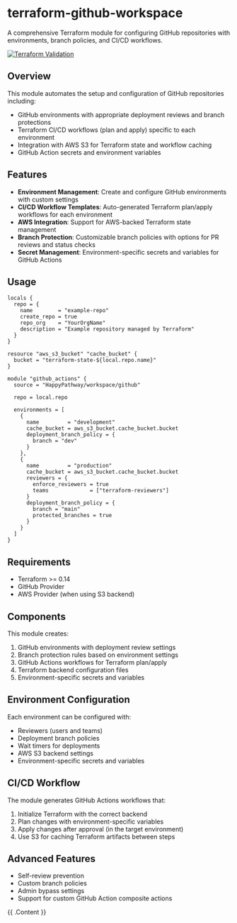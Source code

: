 # terraform-github-workspace

A comprehensive Terraform module for configuring GitHub repositories with environments, branch policies, and CI/CD workflows.

[![Terraform Validation](https://github.com/HappyPathway/terraform-github-workspace/actions/workflows/terraform.yaml/badge.svg)](https://github.com/HappyPathway/terraform-github-workspace/actions/workflows/terraform.yaml)

## Overview

This module automates the setup and configuration of GitHub repositories including:

- GitHub environments with appropriate deployment reviews and branch protections
- Terraform CI/CD workflows (plan and apply) specific to each environment
- Integration with AWS S3 for Terraform state and workflow caching
- GitHub Action secrets and environment variables

## Features

- **Environment Management**: Create and configure GitHub environments with custom settings
- **CI/CD Workflow Templates**: Auto-generated Terraform plan/apply workflows for each environment
- **AWS Integration**: Support for AWS-backed Terraform state management
- **Branch Protection**: Customizable branch policies with options for PR reviews and status checks
- **Secret Management**: Environment-specific secrets and variables for GitHub Actions

## Usage

```hcl
locals {
  repo = {
    name        = "example-repo"
    create_repo = true
    repo_org    = "YourOrgName"
    description = "Example repository managed by Terraform"
  }
}

resource "aws_s3_bucket" "cache_bucket" {
  bucket = "terraform-state-${local.repo.name}"
}

module "github_actions" {
  source = "HappyPathway/workspace/github"
  
  repo = local.repo
  
  environments = [
    {
      name         = "development"
      cache_bucket = aws_s3_bucket.cache_bucket.bucket
      deployment_branch_policy = {
        branch = "dev"
      }
    },
    {
      name         = "production"
      cache_bucket = aws_s3_bucket.cache_bucket.bucket
      reviewers = {
        enforce_reviewers = true
        teams             = ["terraform-reviewers"]
      }
      deployment_branch_policy = {
        branch = "main"
        protected_branches = true
      }
    }
  ]
}
```

## Requirements

- Terraform >= 0.14
- GitHub Provider
- AWS Provider (when using S3 backend)

## Components

This module creates:

1. GitHub environments with deployment review settings
2. Branch protection rules based on environment settings
3. GitHub Actions workflows for Terraform plan/apply
4. Terraform backend configuration files
5. Environment-specific secrets and variables

## Environment Configuration

Each environment can be configured with:

- Reviewers (users and teams)
- Deployment branch policies
- Wait timers for deployments
- AWS S3 backend settings
- Environment-specific secrets and variables

## CI/CD Workflow

The module generates GitHub Actions workflows that:

1. Initialize Terraform with the correct backend
2. Plan changes with environment-specific variables
3. Apply changes after approval (in the target environment)
4. Use S3 for caching Terraform artifacts between steps

## Advanced Features

- Self-review prevention
- Custom branch policies
- Admin bypass settings
- Support for custom GitHub Action composite actions

<!-- BEGIN_TF_DOCS -->
{{ .Content }}
<!-- END_TF_DOCS -->
